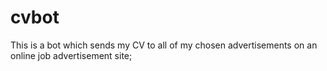 # cvbot
This is a bot which sends my CV to all of my chosen advertisements on an online job advertisement site;
